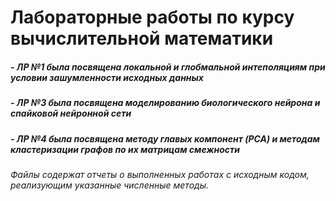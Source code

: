 # Лабораторные работы по курсу вычислительной математики
##### - ЛР №1 была посвящена локальной и глобмальной интеполяциям при условии зашумленности исходных данных
##### - ЛР №3 была посвящена моделированию биологического нейрона и спайковой нейронной сети
##### - ЛР №4 была посвящена методу главых компонент (PCA) и методам кластеризации графов по их матрицам смежности
#####
###### Файлы содержат отчеты о выполненных работах с исходным кодом, реализующим указанные численные методы.

